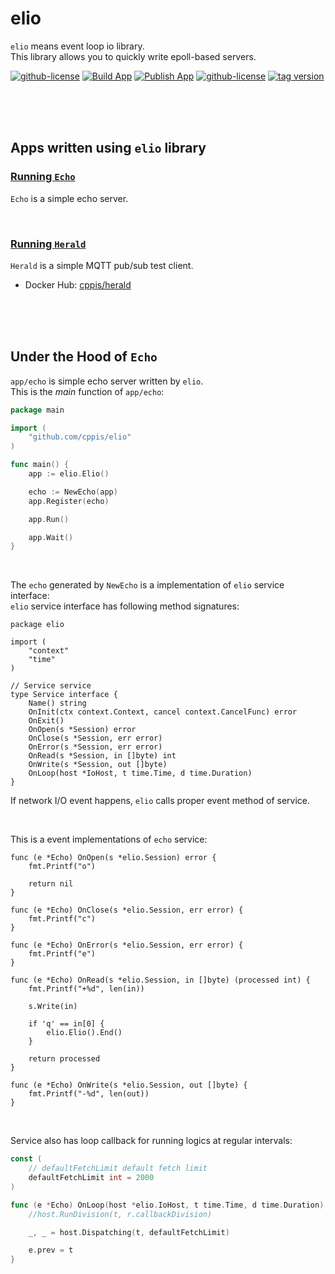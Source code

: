 # elio  
`elio` means event loop io library.  
This library allows you to quickly write epoll-based servers.  

[![github-license](https://img.shields.io/github/license/cppis/elio)](https://img.shields.io/github/license/cppis/elio)
[![Build App](https://github.com/cppis/elio/actions/workflows/build-app.yml/badge.svg)](https://github.com/cppis/elio/actions/workflows/build-app.yml/badge.svg)
[![Publish App](https://github.com/cppis/elio/actions/workflows/publish-app.yml/badge.svg?tag=v0.1.7)](https://github.com/cppis/elio/actions/workflows/publish-app.yml)
[![github-license](https://img.shields.io/github/go-mod/go-version/cppis/elio)](https://img.shields.io/github/go-mod/go-version/cppis/elio)
[![tag version](https://img.shields.io/github/v/tag/cppis/elio)](https://img.shields.io/github/v/tag/cppis/elio)

<br/><br/><br/>

## Apps written using `elio` library  
### [Running `Echo`](app/echo/README.md)  
`Echo` is a simple echo server.  

<br/>

### [Running `Herald`](app/herald/README.md)  
`Herald` is a simple MQTT pub/sub test client.  

* Docker Hub: [cppis/herald](https://hub.docker.com/repository/docker/cppis/herald)  

<br/><br/><br/>

## Under the Hood of `Echo`  

`app/echo` is simple echo server written by `elio`.  
This is the *main* function of `app/echo`:  
```go
package main

import (
	"github.com/cppis/elio"
)

func main() {
	app := elio.Elio()

	echo := NewEcho(app)
	app.Register(echo)

	app.Run()

	app.Wait()
}
```

<br/>

The `echo` generated by `NewEcho` is a implementation of `elio` service interface:  
`elio` service interface has following method signatures:  

```golang
package elio

import (
	"context"
	"time"
)

// Service service
type Service interface {
	Name() string
	OnInit(ctx context.Context, cancel context.CancelFunc) error
	OnExit()
	OnOpen(s *Session) error
	OnClose(s *Session, err error)
	OnError(s *Session, err error)
	OnRead(s *Session, in []byte) int
	OnWrite(s *Session, out []byte)
	OnLoop(host *IoHost, t time.Time, d time.Duration)
}
```

If network I/O event happens, `elio` calls proper event method of service.  

<br/>

This is a event implementations of `echo` service:  
```golang
func (e *Echo) OnOpen(s *elio.Session) error {
	fmt.Printf("o")

	return nil
}

func (e *Echo) OnClose(s *elio.Session, err error) {
	fmt.Printf("c")
}

func (e *Echo) OnError(s *elio.Session, err error) {
	fmt.Printf("e")
}

func (e *Echo) OnRead(s *elio.Session, in []byte) (processed int) {
	fmt.Printf("+%d", len(in))

	s.Write(in)

	if 'q' == in[0] {
		elio.Elio().End()
	}

	return processed
}

func (e *Echo) OnWrite(s *elio.Session, out []byte) {
	fmt.Printf("-%d", len(out))
}
```

<br/>

Service also has loop callback for running logics at regular intervals:  

```go
const (
	// defaultFetchLimit default fetch limit
	defaultFetchLimit int = 2000
)

func (e *Echo) OnLoop(host *elio.IoHost, t time.Time, d time.Duration) {
	//host.RunDivision(t, r.callbackDivision)

	_, _ = host.Dispatching(t, defaultFetchLimit)

	e.prev = t
}
```
